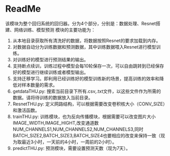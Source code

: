 # ReadMe
该模块为整个回归系统的回归器。分为4个部分，分别是：数据处理、Resnet搭建、网络训练、模型预测
模块的主要功能为：

1. 从本地目录获取所有清洗好的数据，将数据按照Resnet的要求加载到内存。
2. 对数据自动分为训练数据和预测数据，其中训练数据喂入Resnet进行模型训练。
3. 对训练好的模型进行预测结果的输出。
4. 支持断点续训，训练过程中模型会每10轮保存一次，可以自由跳转到已经保存好的模型进行继续训练或者模型输出。
5. 支持迁移学习。即利用已经训练好的模型训练新的场景，提高训练的效率和降低对样本数量的需求。
6. getdataTHU.py: 搜索当前目录下所有.csv,.txt文件，以这些文件作为所需的数据。请将待训练的数据放入当前目录。
7. ResnetTHU.py: 定义网路结构，可以根据需要改变卷积核大小（CONV_SIZE）和激活函数。
8. trainTHU.py: 训练模块，也为反向传播模块，根据需要可以改变图片大小IMAGE_WIDTH,IMAGE_HIGHT,改变通道数NUM_CHANNELS1,NUM_CHANNELS2,NUM_CHANNELS3,同时BATCH_SIZE2,BATCH_SIZE3,BATCH_SIZE4也要相应的改变来保持一致（现为取最近3小时，一天前的4小时，一周前的2小时）。
9. predictTHU.py: 预测模块，需要设置预测天数（现为7天）。
